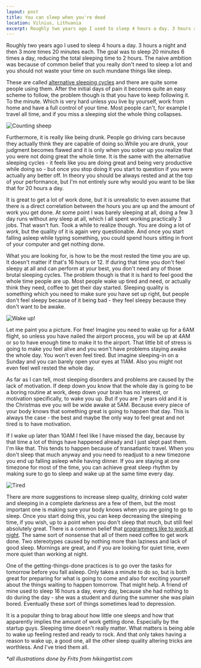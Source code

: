 ```yaml
---
layout: post
title: You can sleep when you're dead
location: Vilnius, Lithuania
excerpt: Roughly two years ago I used to sleep 4 hours a day. 3 hours a night and then 3 more times 20 minutes each. The goal was to sleep 20 minutes 6 times a day, reducing the total sleeping time to 2 hours. The naive ambition was because of common belief that you really don't need to sleep a lot and you should not waste your time on such mundane things like sleep.
---
```


Roughly two years ago I used to sleep 4 hours a day. 3 hours a night and then 3 more times 20 minutes each. The goal was to sleep 20 minutes 6 times a day, reducing the total sleeping time to 2 hours. The naive ambition was because of common belief that you really don't need to sleep a lot and you should not waste your time on such mundane things like sleep.

These are called [alternative sleeping cycles](http://en.wikipedia.org/wiki/Polyphasic_sleep) and there are quite some people using them. After the initial days of pain it becomes quite an easy scheme to follow, the problem though is that you have to keep following it. To the minute. Which is very hard unless you live by yourself, work from home and have a full control of your time. Most people can't, for example I travel all time, and if you miss a sleeping slot the whole thing collapses.

<img src="/blog/images/counting-sheep.jpg" alt="Counting sheep" class="left" />

Furthermore, it is really like being drunk. People go driving cars because they actually think they are capable of doing so.While you are drunk, your judgment becomes flawed and it is only when you sober up you realize that you were not doing great the whole time.  It is the same with the alternative sleeping cycles - it feels like you are doing great and being very productive while doing so - but once you stop doing it you start to question if you were actually any better off. In theory you should be always rested and at the top of your performance, but I'm not entirely sure why would you want to be like that for 20 hours a day.

It is great to get a lot of work done, but it is unrealistic to even assume that there is a direct correlation between the hours you are up and the amount of work you get done. At some point I was barely sleeping at all, doing a few 3 day runs without any sleep at all, which I all spent working practically 3 jobs. That wasn't fun. Took a while to realize though. You are doing a lot of *work*, but the quality of it is again very questionable. And once you start falling asleep while typing something, you could spend hours sitting in front of your computer and get nothing done.

What you are looking for, is how to be the most rested the time you are up. It doesn't matter if that's 16 hours or 12. If during that time you don't feel sleepy at all and can perform at your best, you don't need any of those brutal sleeping cycles. The problem though is that it is hard to feel good the whole time people are up. Most people wake up tired and need, or actually think they need, coffee to get their day started. Sleeping quality is something which you need to make sure you have set up right, but people don't feel sleepy because of it being bad - they feel sleepy because they don't want to be awake.

<img src="/blog/images/wake-up.jpg" alt="Wake up!" class="right" />

Let me paint you a picture. For free! Imagine you need to wake up for a 6AM flight, so unless you have nailed the airport process, you will be up at 4AM or so to have enough time to make it to the airport. That little bit of stress is going to make you feel alive and you won't have problems staying awake the whole day. You won't even feel tired. But imagine sleeping-in on a Sunday and you can barely open your eyes at 11AM. Also you might not even feel well rested the whole day.

As far as I can tell, most sleeping disorders and problems are caused by the lack of motivation. If deep down you know that the whole day is going to be a boring routine at work, deep down your brain has no interest, or motivation specifically, to wake you up. But if you are 7 years old and it is the Christmas eve you will be wide awake at 5AM. Because every piece of your body knows that something great is going to happen that day. This is always the case - the best and maybe the only way to feel great and not tired is to have motivation.

If I wake up later than 10AM I feel like I have missed the day, because by that time a lot of things have happened already and I just slept past them. I'm like that. This tends to happen because of transatlantic travel. When you don't sleep that much anyway and you need to readjust to a new timezone you end up falling asleep while having dinner. If you are staying at one timezone for most of the time, you can achieve great sleep rhythm by making sure to go to sleep and wake up at the same time every day.

<img src="/blog/images/tired.jpg" alt="Tired" class="left" />

There are more suggestions to increase sleep quality, drinking cold water and sleeping in a complete darkness are a few of them, but the most important one is making sure your body knows when you are going to go to sleep. Once you start doing this, you can keep decreasing the sleeping time, if you wish, up to a point when you don't sleep that much, but still feel absolutely great. There is a common belief that [programmers like to work at night](http://swizec.com/blog/why-programmers-work-at-night/swizec/3198). The same sort of nonsense that all of them need coffee to get work done. Two stereotypes caused by nothing more than laziness and lack of good sleep. Mornings are great, and if you are looking for quiet time, even more quiet than working at night.

One of the getting-things-done practices is to go over the tasks for tomorrow before you fall asleep. Only takes a minute to do so, but is both great for preparing for what is going to come and also for exciting yourself about the things waiting to happen tomorrow. That might help. A friend of mine used to sleep 16 hours a day, every day, because she had nothing to do during the day - she was a student and during the summer she was plain bored. Eventually these sort of things sometimes lead to depression.

It is a popular thing to brag about how little one sleeps and how that apparently implies the amount of work getting done. Especially by the startup guys. Sleeping time doesn't really matter. What matters is being able to wake up feeling rested and ready to rock. And that only takes having a reason to wake up, a good one, all the other sleep quality altering tricks are worthless. And I've tried them all.

*\*all illustrations done by Frits from hikingartist.com*